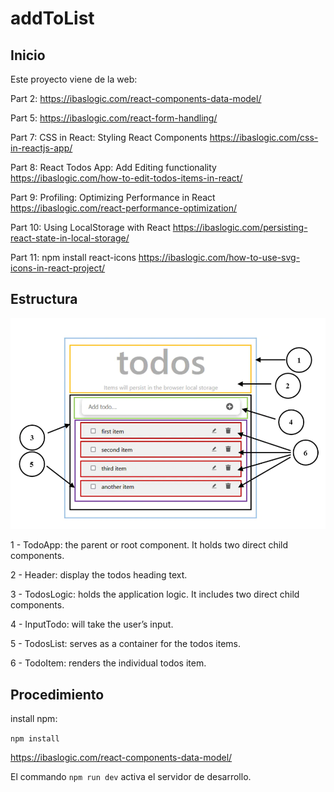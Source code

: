 ﻿# addToList

## Inicio
Este proyecto viene de la web:

Part 2:
https://ibaslogic.com/react-components-data-model/

Part 5:
https://ibaslogic.com/react-form-handling/

Part 7: CSS in React: Styling React Components
https://ibaslogic.com/css-in-reactjs-app/

Part 8: React Todos App: Add Editing functionality
https://ibaslogic.com/how-to-edit-todos-items-in-react/

Part 9: Profiling: Optimizing Performance in React
https://ibaslogic.com/react-performance-optimization/

Part 10: Using LocalStorage with React
https://ibaslogic.com/persisting-react-state-in-local-storage/

Part 11: npm install react-icons
https://ibaslogic.com/how-to-use-svg-icons-in-react-project/


## Estructura

![Structure](https://github.com/javier-nebot/addToList/blob/1f0929902faa97ff5d61fa0abb22b68851192c70/images/Capture.PNG)



1 - TodoApp: the parent or root component. It holds two direct child components.

2 - Header: display the todos heading text.

3 - TodosLogic: holds the application logic. It includes two direct child components.

4 - InputTodo: will take the user’s input.

5 - TodosList: serves as a container for the todos items.

6 - TodoItem: renders the individual todos item.



## Procedimiento 

install npm:

`npm install`

https://ibaslogic.com/react-components-data-model/

El commando `npm run dev` activa el servidor de desarrollo.
